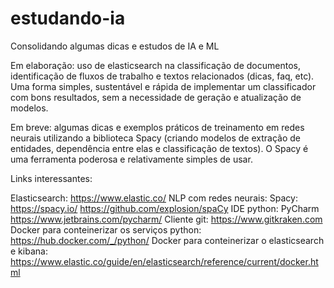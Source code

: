 # estudando-ia
Consolidando algumas dicas e estudos de IA e ML

Em elaboração: uso de elasticsearch na classificação de documentos, identificação de fluxos de trabalho e textos relacionados (dicas, faq, etc). Uma forma simples, sustentável e rápida de implementar um classificador com bons resultados, sem a necessidade de geração e atualização de modelos.

Em breve: algumas dicas e exemplos práticos de treinamento em redes neurais utilizando a biblioteca Spacy (criando modelos de extração de entidades, dependência entre elas e classificação de textos). O Spacy é uma ferramenta poderosa e relativamente simples de usar. 

Links interessantes:

Elasticsearch: https://www.elastic.co/
NLP com redes neurais: Spacy: https://spacy.io/  https://github.com/explosion/spaCy
IDE python: PyCharm https://www.jetbrains.com/pycharm/
Cliente git: https://www.gitkraken.com
Docker para conteinerizar os serviços python: https://hub.docker.com/_/python/
Docker para conteinerizar o elasticsearch e kibana: https://www.elastic.co/guide/en/elasticsearch/reference/current/docker.html


